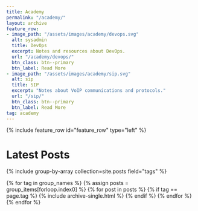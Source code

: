 ```yaml
---
title: Academy
permalink: "/academy/"
layout: archive
feature_row:
- image_path: "/assets/images/academy/devops.svg"
  alt: sysadmin
  title: DevOps
  excerpt: Notes and resources about DevOps.
  url: "/academy/devops/"
  btn_class: btn--primary
  btn_label: Read More
- image_path: "/assets/images/academy/sip.svg"
  alt: sip
  title: SIP
  excerpt: "Notes about VoIP communications and protocols."
  url: "/sip/"
  btn_class: btn--primary
  btn_label: Read More
tag: academy
---
```


{% include feature_row id="feature_row" type="left" %}

# Latest Posts

{% include group-by-array collection=site.posts field="tags" %}

{% for tag in group_names %}
  {% assign posts = group_items[forloop.index0] %}
  {% for post in posts %}
    {% if tag == page.tag %}
      {% include archive-single.html %}
    {% endif %}
  {% endfor %}
{% endfor %}
